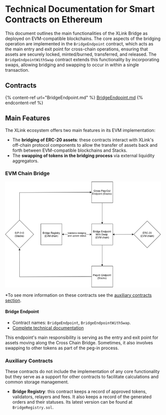 # Technical Documentation for Smart Contracts on Ethereum

This document outlines the main functionalities of the XLink Bridge as deployed on EVM-compatible blockchains. The core aspects of the bridging operation are implemented in the `BridgeEndpoint` contract, which acts as the main entry and exit point for cross-chain operations, ensuring that assets are securely locked, minted/burned, transferred, and released. The `BridgeEndpointWithSwap` contract extends this functionality by incorporating swaps, allowing bridging and swapping to occur in within a single transaction. 

## Contracts

{% content-ref url="BridgeEndpoint.md" %} [BridgeEndpoint.md](BridgeEndpoint.md) {% endcontent-ref %}

## Main Features

The XLink ecosystem offers two main features in its EVM implementation:
- The **bridging of ERC-20 assets**: these contracts interact with XLink's off-chain protocol components to allow the transfer of assets back and forth between EVM-compatible blockchains and Stacks.
- The **swapping of tokens in the bridging process** via external liquidity aggregators.

### EVM Chain Bridge

![This is a simplified representation on the EVM Chain Bridge's main goal.](../../../.gitbook/assets/glue-docs/bridge-endpoint.png)

\*To see more information on these contracts see the [auxiliary contracts section](#auxiliary-contracts).</small>

#### Bridge Endpoint

- Contract names: `BridgeEndpoint`, `BridgeEndpointWithSwap`.
- [Complete technical documentation](BridgeEndpoint.md)

This endpoint's main responsibility is serving as the entry and exit point for assets moving along the Cross Chain Bridge. Sometimes, it also involves swapping to other tokens as part of the peg-in process.

### Auxiliary Contracts

These contracts do not include the implementation of any core functionality but they serve as a support for other contracts to facilitate calculations and common storage management.

- **Bridge Registry**: this contract keeps a record of approved tokens, validators, relayers and fees. It also keeps a record of the generated orders and their statuses. Its latest version can be found at `BridgeRegistry.sol`.